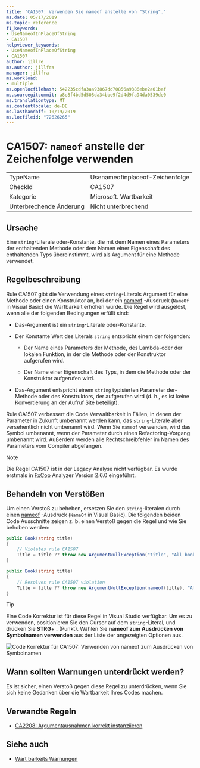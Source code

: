 ```yaml
---
title: 'CA1507: Verwenden Sie nameof anstelle von "String".'
ms.date: 05/17/2019
ms.topic: reference
f1_keywords:
- UseNameofInPlaceOfString
- CA1507
helpviewer_keywords:
- UseNameofInPlaceOfString
- CA1507
author: jillre
ms.author: jillfra
manager: jillfra
ms.workload:
- multiple
ms.openlocfilehash: 542235cdfa3aa93867dd70856a9386ebe2a01baf
ms.sourcegitcommit: a8e8f4bd5d508da34bbe9f2d4d9fa94da0539de0
ms.translationtype: MT
ms.contentlocale: de-DE
ms.lasthandoff: 10/19/2019
ms.locfileid: "72626265"
---
```

# <a name="ca1507-use-nameof-in-place-of-string"></a>CA1507: `nameof` anstelle der Zeichenfolge verwenden

|||
|-|-|
|TypeName|Usenameofinplaceof-Zeichenfolge|
|CheckId|CA1507|
|Kategorie|Microsoft. Wartbarkeit|
|Unterbrechende Änderung|Nicht unterbrechend|

## <a name="cause"></a>Ursache

Eine `string`-Literale oder-Konstante, die mit dem Namen eines Parameters der enthaltenden Methode oder dem Namen einer Eigenschaft des enthaltenden Typs übereinstimmt, wird als Argument für eine Methode verwendet.

## <a name="rule-description"></a>Regelbeschreibung

Rule CA1507 gibt die Verwendung eines `string`-Literals Argument für eine Methode oder einen Konstruktor an, bei der ein [nameof](/dotnet/csharp/language-reference/keywords/nameof) -Ausdruck (`NameOf` in Visual Basic) die Wartbarkeit erhöhen würde. Die Regel wird ausgelöst, wenn alle der folgenden Bedingungen erfüllt sind:

- Das-Argument ist ein `string`-Literale oder-Konstante.

- Der Konstante Wert des Literals `string` entspricht einem der folgenden:

  - Der Name eines Parameters der Methode, des Lambda-oder der lokalen Funktion, in der die Methode oder der Konstruktor aufgerufen wird.

  - Der Name einer Eigenschaft des Typs, in dem die Methode oder der Konstruktor aufgerufen wird.

- Das-Argument entspricht einem `string` typisierten Parameter der-Methode oder des Konstruktors, der aufgerufen wird (d. h., es ist keine Konvertierung an der Aufruf Site beteiligt).

Rule CA1507 verbessert die Code Verwaltbarkeit in Fällen, in denen der Parameter in Zukunft umbenannt werden kann, das `string`-Literale aber versehentlich nicht umbenannt wird. Wenn Sie `nameof` verwenden, wird das Symbol umbenannt, wenn der Parameter durch einen Refactoring-Vorgang umbenannt wird. Außerdem werden alle Rechtschreibfehler im Namen des Parameters vom Compiler abgefangen.

> [!NOTE]
> Die Regel CA1507 ist in der Legacy Analyse nicht verfügbar. Es wurde erstmals in [FxCop](https://www.nuget.org/packages/Microsoft.CodeAnalysis.FxCopAnalyzers) Analyzer Version 2.6.0 eingeführt.

## <a name="how-to-fix-violations"></a>Behandeln von Verstößen

Um einen Verstoß zu beheben, ersetzen Sie den `string`-literalen durch einen [nameof](/dotnet/csharp/language-reference/keywords/nameof) -Ausdruck (`NameOf` in Visual Basic). Die folgenden beiden Code Ausschnitte zeigen z. b. einen Verstoß gegen die Regel und wie Sie behoben werden:

```csharp
public Book(string title)
{
    // Violates rule CA1507
    Title = title ?? throw new ArgumentNullException("title", "All books must have a title.");
}
```

```csharp
public Book(string title)
{
    // Resolves rule CA1507 violation
    Title = title ?? throw new ArgumentNullException(nameof(title), "All books must have a title.");
}
```

> [!TIP]
> Eine Code Korrektur ist für diese Regel in Visual Studio verfügbar. Um es zu verwenden, positionieren Sie den Cursor auf dem `string`-Literal, und drücken Sie **STRG**+ **.** (Punkt). Wählen Sie **nameof zum Ausdrücken von Symbolnamen verwenden** aus der Liste der angezeigten Optionen aus.
>
> ![Code Korrektur für CA1507: Verwenden von nameof zum Ausdrücken von Symbolnamen](media/ca1507-code-fix.PNG)

## <a name="when-to-suppress-warnings"></a>Wann sollten Warnungen unterdrückt werden?

Es ist sicher, einen Verstoß gegen diese Regel zu unterdrücken, wenn Sie sich keine Gedanken über die Wartbarkeit Ihres Codes machen.

## <a name="related-rules"></a>Verwandte Regeln

- [CA2208: Argumentausnahmen korrekt instanziieren](ca2208.md)

## <a name="see-also"></a>Siehe auch

- [Wart barkeits Warnungen](../code-quality/maintainability-warnings.md)
